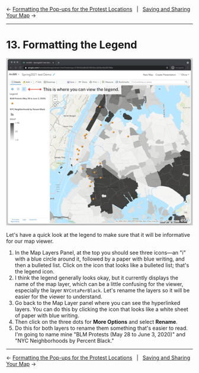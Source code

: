 ← [Formatting the Pop-ups for the Protest Locations](12-formatting-the-pop-ups-for-the-protest-locations.md)&nbsp;&nbsp;&nbsp;|&nbsp;&nbsp;&nbsp;[Saving and Sharing Your Map](14-saving-and-sharing-your-map.md) →

---

# 13. Formatting the Legend

<!-- TODO: We need a short intro to what the legend is here, I think -->

![Screenshot that shows where the legend is located in the ArcGIS Online interface](../images/viewlegend.png)

Let's have a quick look at the legend to make sure that it will be informative for our map viewer.

1. In the Map Layers Panel, at the top you should see three icons—an "i" with a blue circle around it, followed by a paper with blue writing, and then a bulleted list. Click on the icon that looks like a bulleted list; that's the legend icon.
2. I think the legend generally looks okay, but it currently displays the name of the map layer, which can be a little confusing for the viewer, especially the layer `NYCntaPerBlack`. Let's rename the layers so it will be easier for the viewer to understand.
3. Go back to the Map Layer panel where you can see the hyperlinked layers. You can do this by clicking the icon that looks like a white sheet of paper with blue writing.
4. Then click on the three dots for **More Options** and select **Rename**.
5. Do this for both layers to rename them something that's easier to read. I'm going to name mine "BLM Protests (May 28 to June 3, 2020)" and "NYC Neighborhoods by Percent Black."

---

← [Formatting the Pop-ups for the Protest Locations](12-formatting-the-pop-ups-for-the-protest-locations.md)&nbsp;&nbsp;&nbsp;|&nbsp;&nbsp;&nbsp;[Saving and Sharing Your Map](14-saving-and-sharing-your-map.md) →